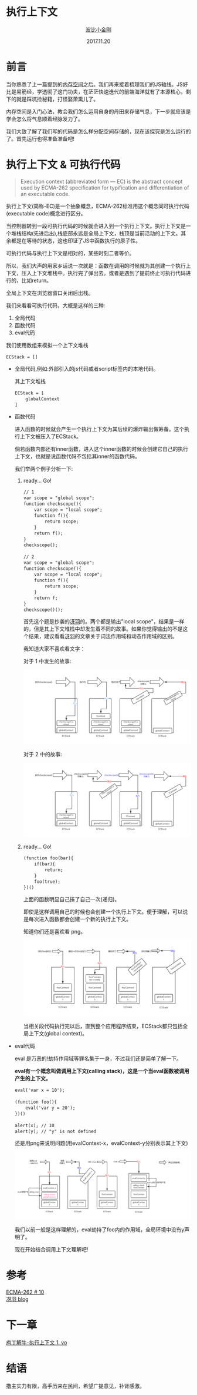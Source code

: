 # 执行上下文
</hr>
<div style='text-align: center'>
    <a href='https://github.com/cbbfcd'>波比小金刚</a>
    <p>2017.11.20</p>
</div>

</hr>

# 前言

当你熟悉了上一篇提到的<a href='memory.md'>内存空间</a>之后。我们再来接着梳理我们的JS轴线。JS好比是易筋经，学透彻了这门功夫，在茫茫快速迭代的前端海洋就有了本源核心，剩下的就是踩坑捡秘籍，打怪娶萧熏儿了。

内存空间是入门心法，教会我们怎么运用自身的丹田来存储气息，下一步就应该是学会怎么将气息顺着经脉发力了。

我们大致了解了我们写的代码是怎么样分配空间存储的，现在该探究是怎么运行的了。首先运行也得准备准备吧!


# 执行上下文 & 可执行代码

>Execution context (abbreviated form — EC) is the abstract concept used by ECMA-262 specification for typification and differentiation of an executable code.


执行上下文(简称-EC)是一个抽象概念，ECMA-262标准用这个概念同可执行代码(executable code)概念进行区分。

当控制器转到一段可执行代码的时候就会进入到一个执行上下文。执行上下文是一个堆栈结构(先进后出),栈底部永远是全局上下文，栈顶是当前活动的上下文。其余都是在等待的状态，这也印证了JS中函数执行的原子性。

可执行代码与执行上下文是相对的，某些时刻二者等价。

所以，我们大声的用家乡话说一次就是：函数在调用的时候就为其创建一个执行上下文，压入上下文堆栈中。执行完了弹出去。或者是遇到了提前终止可执行代码进行的，比如return。

全局上下文在浏览器窗口关闭后出栈。

我们来看看可执行代码，大概是这样的三种:

1. 全局代码
2. 函数代码
3. eval代码

我们使用数组来模拟一个上下文堆栈

```
ECStack = []
```

* 全局代码,例如:外部引入的js代码或者script标签内的本地代码。
 
    其上下文堆栈

    ```
    ECStack = [
        globalContext
    ]
    ```


* 函数代码

    进入函数的时候就会产生一个执行上下文为其后续的爆炸输出做筹备。这个执行上下文被压入了ECStack。

    倘若函数内部还有inner函数，进入这个inner函数的时候会创建它自己的执行上下文，也就是说函数代码不包括其inner的函数代码。

    我们举两个例子分析一下:

    1. ready... Go!
    
        ```
        // 1
        var scope = "global scope";
        function checkscope(){
            var scope = "local scope";
            function f(){
                return scope;
            }
            return f();
        }
        checkscope();

        // 2
        var scope = "global scope";
        function checkscope(){
            var scope = "local scope";
            function f(){
                return scope;
            }
            return f;
        }
        checkscope()();
        ```
        
        首先这个题是抄袭的<a href='https://github.com/mqyqingfeng'>冴羽</a>的。两个都是输出"local scope"，结果是一样的，但是其上下文堆栈中却发生着不同的故事。如果你觉得输出的不是这个结果，建议看看<a href='https://github.com/mqyqingfeng'>冴羽</a>的文章关于词法作用域和动态作用域的区别。

        我知道大家不喜欢看文字：

        对于 1 中发生的故事:
        
        ![stack1](./imgs/stack1.png)

        对于 2 中的故事:

        ![stack2](./imgs/stack2.png)

    2. ready... Go!
        
        ```
        (function foo(bar){
            if(bar){
                return;
            }
            foo(true);
        })()
        ```

        上面的函数明显自己揍了自己一次(递归)。
        
        即使是这样调用自己的时候也会创建一个执行上下文。便于理解，可以说是每次进入函数都会创建一个新的执行上下文。

        知道你们还是喜欢看 png。

        ![stack3](./imgs/stack3.png)

        当相关段代码执行完以后，直到整个应用程序结束，ECStack都只包括全局上下文(global context)。

* eval代码

    eval 是万恶的!劫持作用域等罪名集于一身，不过我们还是简单了解一下。

    **eval有一个概念叫做调用上下文(calling stack)，这是一个当eval函数被调用产生的上下文。**

    ```
    eval('var x = 10');

    (function foo(){
        eval('var y = 20');
    })()

    alert(x); // 10
    alert(y); // "y" is not defined
    ```

    还是用png来说明问题(用evalContext-x，evalContext-y分别表示其上下文)
    
    ![eval](./imgs/eval1.png)

    我们以前一般是这样理解的，eval劫持了foo内的作用域，全局环境中没有y声明了。

    现在开始结合调用上下文理解吧!

# 参考

<a href='https://bclary.com/log/2004/11/07/#a-10'>ECMA-262 # 10</a></br>
<a href='https://github.com/mqyqingfeng/Blog/issues/4'>冴羽 blog</a></br>

# 下一章

<a href='vo.md'>庖丁解牛-执行上下文 1. vo</a>

# 结语

撸主实力有限，高手历来在民间，希望广提意见，补肾感激。